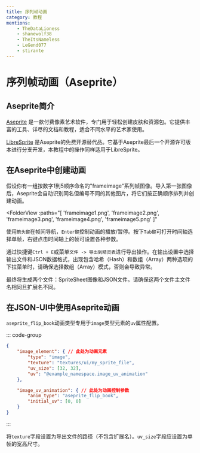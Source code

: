 ```yaml
---
title: 序列帧动画
category: 教程
mentions:
    - TheDataLioness
    - shanewolf38
    - TheItsNameless
    - LeGend077
    - stirante
---
```


# 序列帧动画（Aseprite）

<!--@include: @/wiki/bedrock-wiki-mirror.md-->

## Aseprite简介

[Aseprite](https://www.aseprite.org/) 是一款付费像素艺术软件，专门用于轻松创建皮肤和资源包。它提供丰富的工具、详尽的文档和教程，适合不同水平的艺术家使用。

[LibreSprite](https://libresprite.github.io/) 是Aseprite的免费开源替代品。它基于Aseprite最后一个开源许可版本进行分支开发，本教程中的操作同样适用于LibreSprite。

## 在Aseprite中创建动画

假设你有一组按数字1到5顺序命名的"frameimage"系列帧图像。导入第一张图像后，Aseprite会自动识别同名但编号不同的其他图片，将它们按正确顺序排列并创建动画。

<FolderView
:paths="[
    'frameimage1.png',
    'frameimage2.png',
    'frameimage3.png',
    'frameimage4.png',
    'frameimage5.png'
]"
></FolderView>

使用`箭头键`在帧间导航，`Enter键`控制动画的播放/暂停。按下`Tab键`可打开时间轴选择单帧，右键点击时间轴上的帧可设置各种参数。

通过快捷键`Ctrl + E`或菜单`文件 -> 导出到精灵表`进行导出操作。在输出设置中选择输出文件和JSON数据格式，出现包含哈希（Hash）和数组（Array）两种选项的下拉菜单时，请确保选择数组（Array）模式，否则会导致异常。

最终将生成两个文件：SpriteSheet图像和JSON文件。请确保这两个文件主文件名相同且扩展名不同。

## 在JSON-UI中使用Aseprite动画

`aseprite_flip_book`动画类型专用于`image`类型元素的`uv`属性配置。

::: code-group
```json [RP/ui/example_file.json]
{
	"image_element": { // 此处为动画元素
		"type": "image",
		"texture": "textures/ui/my_sprite_file",
		"uv_size": [32, 32],
		"uv": "@example_namespace.image_uv_animation"
	},

	"image_uv_animation": { // 此处为动画控制参数
		"anim_type": "aseprite_flip_book",
		"initial_uv": [0, 0]
	}
}
```
:::

将`texture`字段设置为导出文件的路径（不包含扩展名）。`uv_size`字段应设置为单帧的宽高尺寸。
